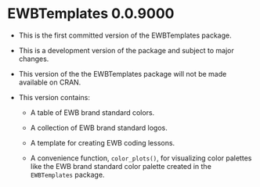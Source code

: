 # EWBTemplates 0.0.9000

* This is the first committed version of the EWBTemplates package.

* This is a development version of the package and subject to major changes.

* This version of the the EWBTemplates package will not be made available on 
CRAN.

* This version contains:
  
  * A table of EWB brand standard colors.
  
  * A collection of EWB brand standard logos.
  
  * A template for creating EWB coding lessons.

  * A convenience function, `color_plots()`, for visualizing color palettes 
  like the EWB brand standard color palette created in the `EWBTemplates` 
  package.
